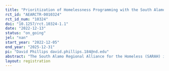 ```yaml
---
title: "Prioritization of Homelessness Programming with the South Alamo Regional Alliance for the Homeless"
rct_id: "AEARCTR-0010324"
rct_id_num: "10324"
doi: "10.1257/rct.10324-1.1"
date: "2022-12-13"
status: "on_going"
jel: "nan"
start_year: "2022-12-05"
end_year: "2025-12-31"
pi: "David Phillips david.phillips.184@nd.edu"
abstract: "The South Alamo Regional Alliance for the Homeless (SARAH) is the lead agency empowered to prevent and end homelessness in the San Antonio/Bexar County (Texas) Continuum of Care. Together with the Wilson Sheehan Lab for Economic Opportunities (LEO), SARAH has developed a simplified assessment tool to connect people experiencing homelessness to appropriate housing options and assistance. The tool replaces the current Vulnerability Index - Service Prioritization Decision Assistance Tool (VI-SPDAT) used in SARAH’s Homeless Management Information System (HMIS) system. The research team will launch a randomized controlled trial evaluation to measure the impact of different prioritization rules on housing stability. The goal of the study is to serve 4,000 clients and randomize them equally inside HMIS into data-driven and case-worker-rating prioritization systems that operate on the same numerical scale. After receiving their score, a client will be placed on one central prioritization list for all clients. When new slots open up, clients will be drawn from this list in order of priority, with the most vulnerable clients offered services first. Outcomes measured in HMIS and administrative records will include housing stability, creditworthiness and use of credit, criminal justice involvement, employment, and income."
layout: registration
---
```


